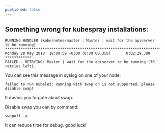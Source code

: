 ```yaml
---
published: false
---
```

## Something wrong for kubespray installations:

```
RUNNING HANDLER [kubernetes/master : Master | wait for the apiserver to be running] ***********************************************************************************************************************************************************
Monday 28 May 2018  18:00:59 +0300 (0:00:00.350)       0:02:29.380 ************ 
FAILED - RETRYING: Master | wait for the apiserver to be running (30 retries left).
```

You can see this message in syslog on one of your node:
```
failed to run Kubelet: Running with swap on is not supported, please disable swap!
```

It means you forgote about swap.

Disable swap you can by command:

```
swapoff -a
```

It can reduce time for debug. good luck!